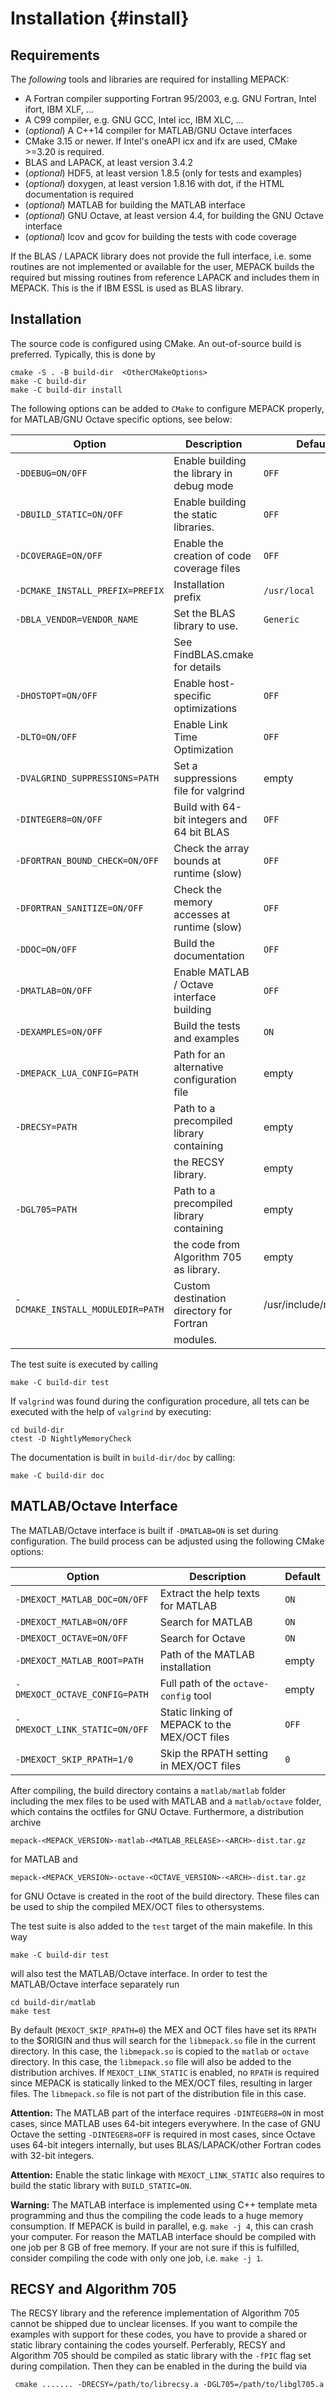 # Installation                                                      {#install}

## Requirements

The *following* tools and libraries are required for installing MEPACK:

 - A Fortran compiler supporting Fortran 95/2003, e.g. GNU Fortran, Intel ifort,
   IBM XLF, ...
 - A C99 compiler, e.g. GNU GCC, Intel icc, IBM XLC, ...
 - (*optional*) A C++14 compiler for MATLAB/GNU Octave interfaces
 - CMake 3.15 or newer. If Intel's oneAPI icx and ifx are used, CMake >=3.20 is
   required.
 - BLAS and LAPACK, at least version 3.4.2
 - (*optional*) HDF5, at least version 1.8.5 (only for tests and examples)
 - (*optional*) doxygen, at least version 1.8.16 with dot, if the HTML
   documentation is required
 - (*optional*) MATLAB for building the MATLAB interface
 - (*optional*) GNU Octave, at least version 4.4, for building the GNU Octave
   interface
 - (*optional*) lcov and gcov for building the tests with code coverage

If the BLAS / LAPACK library does not provide the full interface, i.e. some
routines are not implemented or available for the user, MEPACK builds the
required but missing routines from reference LAPACK and includes them in MEPACK.
This is the if IBM ESSL is used as BLAS library.

## Installation

The source code is configured using CMake. An out-of-source build is preferred.
Typically, this is done by
```shell
cmake -S . -B build-dir  <OtherCMakeOptions>
make -C build-dir
make -C build-dir install
```

The following options can be added to `CMake` to configure MEPACK properly, for
MATLAB/GNU Octave specific options, see below:

|  Option                          | Description                                 | Default              |
|----------------------------------|---------------------------------------------|----------------------|
| `-DDEBUG=ON/OFF`                 | Enable building the library in debug mode   | `OFF`                |
| `-DBUILD_STATIC=ON/OFF`          | Enable building the static libraries.       | `OFF`                |
| `-DCOVERAGE=ON/OFF`              | Enable the creation of code coverage files  | `OFF`                |
| `-DCMAKE_INSTALL_PREFIX=PREFIX`  | Installation prefix                         | `/usr/local`         |
| `-DBLA_VENDOR=VENDOR_NAME`       | Set the BLAS library to use.                | `Generic`            |
|                                  | See FindBLAS.cmake for details              |                      |
| `-DHOSTOPT=ON/OFF`               | Enable host-specific optimizations          | `OFF`                |
| `-DLTO=ON/OFF`                   | Enable Link Time Optimization               | `OFF`                |
| `-DVALGRIND_SUPPRESSIONS=PATH`   | Set a suppressions file for valgrind        | empty                |
| `-DINTEGER8=ON/OFF`              | Build with 64-bit integers and 64 bit BLAS  | `OFF`                |
| `-DFORTRAN_BOUND_CHECK=ON/OFF`   | Check the array bounds at runtime (slow)    | `OFF`                |
| `-DFORTRAN_SANITIZE=ON/OFF`      | Check the memory accesses at runtime (slow) | `OFF`                |
| `-DDOC=ON/OFF`                   | Build the documentation                     | `OFF`                |
| `-DMATLAB=ON/OFF`                | Enable MATLAB / Octave interface building   | `OFF`                |
| `-DEXAMPLES=ON/OFF`              | Build the tests and examples                | `ON`                 |
| `-DMEPACK_LUA_CONFIG=PATH`       | Path for an alternative configuration file  | empty                |
| `-DRECSY=PATH`                   | Path to a precompiled library containing    | empty                |
|                                  | the RECSY library.                          | empty                |
| `-DGL705=PATH`                   | Path to a precompiled library containing    | empty                |
|                                  | the code from Algorithm 705 as library.     | empty                |
| `-DCMAKE_INSTALL_MODULEDIR=PATH` | Custom destination directory for Fortran    | /usr/include/mepack/ |
|                                  | modules.                                    |                      |


The test suite is executed by calling
```shell
make -C build-dir test
```
If `valgrind` was found during the configuration procedure, all tets can be
executed with the help of `valgrind` by executing:
```shell
cd build-dir
ctest -D NightlyMemoryCheck
```

The documentation is built in `build-dir/doc` by calling:
```shell
make -C build-dir doc
```

## MATLAB/Octave Interface

The MATLAB/Octave interface is built if `-DMATLAB=ON` is set during
configuration. The build process can be adjusted using the following CMake
options:

|  Option                       | Description                                   |  Default  |
|-------------------------------|-----------------------------------------------|-----------|
| `-DMEXOCT_MATLAB_DOC=ON/OFF`  | Extract the help texts for MATLAB             | `ON`      |
| `-DMEXOCT_MATLAB=ON/OFF`      | Search for MATLAB                             | `ON`      |
| `-DMEXOCT_OCTAVE=ON/OFF`      | Search for Octave                             | `ON`      |
| `-DMEXOCT_MATLAB_ROOT=PATH`   | Path of the MATLAB installation               | empty     |
| `-DMEXOCT_OCTAVE_CONFIG=PATH` | Full path of the `octave-config` tool         | empty     |
| `-DMEXOCT_LINK_STATIC=ON/OFF` | Static linking of MEPACK to the MEX/OCT files | `OFF`     |
| `-DMEXOCT_SKIP_RPATH=1/0`     | Skip the RPATH setting in MEX/OCT files       | `0`       |

After compiling, the build directory contains a `matlab/matlab` folder including
the mex files to be used with MATLAB and a `matlab/octave` folder, which
contains the octfiles for GNU Octave. Furthermore, a distribution archive
```
mepack-<MEPACK_VERSION>-matlab-<MATLAB_RELEASE>-<ARCH>-dist.tar.gz
```
for MATLAB and
```
mepack-<MEPACK_VERSION>-octave-<OCTAVE_VERSION>-<ARCH>-dist.tar.gz
```
for GNU Octave is created in the root of the build directory. These files can be
used to ship the compiled MEX/OCT files to othersystems.

The test suite is also added to the `test`
target of the main makefile. In this way
```shell
make -C build-dir test
```
will also test the MATLAB/Octave interface. In order to test the MATLAB/Octave
interface separately run
```shell
cd build-dir/matlab
make test
```

By default (`MEXOCT_SKIP_RPATH=0`) the MEX and OCT files have set its `RPATH` to
the $ORIGIN and thus will search for the `libmepack.so` file in the current
directory. In this case, the `libmepack.so` is copied to the `matlab` or
`octave` directory. In this case, the `libmepack.so` file will also be added to
the distribution archives. If `MEXOCT_LINK_STATIC` is enabled, no `RPATH` is
required since MEPACK is statically linked to the MEX/OCT files, resulting in
larger files. The `libmepack.so` file is not part of the distribution file in
this case.

**Attention:** The MATLAB part of the interface requires `-DINTEGER8=ON` in most
cases, since MATLAB uses 64-bit integers everywhere. In the case of GNU Octave
the setting `-DINTEGER8=OFF` is required in most cases, since Octave uses 64-bit
integers internally, but uses  BLAS/LAPACK/other Fortran codes with 32-bit
integers.

**Attention:** Enable the static linkage with `MEXOCT_LINK_STATIC` also
requires to build the static library with `BUILD_STATIC=ON`.

**Warning:** The MATLAB interface is implemented using C++ template meta
programming and thus the compiling the code leads to a huge memory consumption.
If MEPACK is build in parallel, e.g. `make -j 4`, this can crash your computer.
For reason the MATLAB interface should be compiled with one job per 8 GB of free
memory. If your are not sure if this is fulfilled, consider compiling the code
with only one job, i.e. `make -j 1`.

## RECSY and Algorithm 705

The RECSY library and the reference implementation of Algorithm 705 cannot be
shipped due to unclear licenses. If you want to compile the examples with
support for these codes, you have to provide a shared or static library
containing the codes yourself. Perferably, RECSY and Algorithm 705 should be
compiled as static library with the `-fPIC` flag set during compilation. Then
they can be enabled in the during the build via
```
 cmake ....... -DRECSY=/path/to/librecsy.a -DGL705=/path/to/libgl705.a
```


